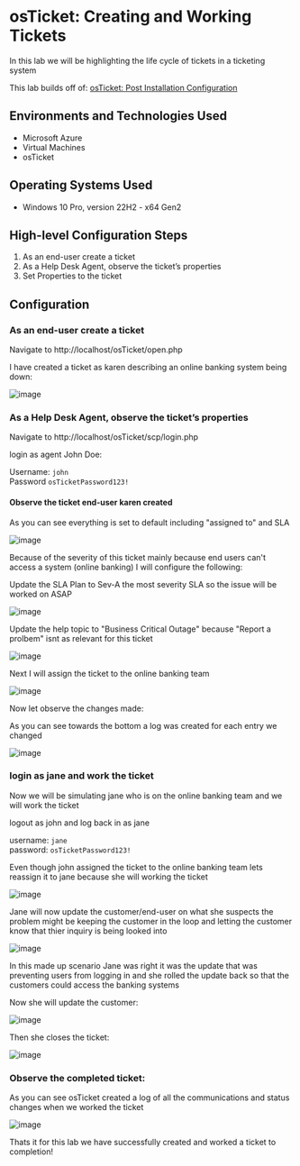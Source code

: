 # osTicket: Creating and Working Tickets

In this lab we will be highlighting the life cycle of tickets in a ticketing system

This lab builds off of: [osTicket: Post Installation Configuration](https://github.com/RobGaughan/osTicket-Post-Installation-Configuration)

## Environments and Technologies Used

- Microsoft Azure
- Virtual Machines
- osTicket

## Operating Systems Used 

- Windows 10 Pro, version 22H2 - x64 Gen2
 
## High-level Configuration Steps

1. As an end-user create a ticket
2. As a Help Desk Agent, observe the ticket’s properties
3. Set Properties to the ticket


## Configuration

### As an end-user create a ticket

Navigate to http://localhost/osTicket/open.php

I have created a ticket as karen describing an online banking system being down:

![image](https://github.com/user-attachments/assets/c958b676-fa5a-4adb-b16b-f5f13600559e)

### As a Help Desk Agent, observe the ticket’s properties

Navigate to http://localhost/osTicket/scp/login.php

login as agent John Doe:  

Username: `john`  
Password `osTicketPassword123!`

#### Observe the ticket end-user karen created

As you can see everything is set to default including "assigned to" and SLA

![image](https://github.com/user-attachments/assets/13722557-2a17-443e-b6b8-5aa049626918)

Because of the severity of this ticket mainly because end users can't access a system (online banking) I will configure the following: 

Update the SLA Plan to Sev-A the most severity SLA so the issue will be worked on ASAP

![image](https://github.com/user-attachments/assets/cadbffb7-c6c3-4119-9d15-f7e05b04c6e6)


Update the help topic to "Business Critical Outage" because "Report a prolbem" isnt as relevant for this ticket

![image](https://github.com/user-attachments/assets/101aed75-c2b5-47e6-bef0-015516d85894)

Next I will assign the ticket to the online banking team

![image](https://github.com/user-attachments/assets/905071a0-7394-4388-bf8a-d601668807dd)

Now let observe the changes made: 

As you can see towards the bottom a log was created for each entry we changed 

![image](https://github.com/user-attachments/assets/5c562c96-aafe-41eb-aee7-93630bea81ce)

### login as jane and work the ticket

Now we will be simulating jane who is on the online banking team and we will work the ticket

logout as john and log back in as jane
 
username: `jane`  
password: `osTicketPassword123!`  

Even though john assigned the ticket to the online banking team lets reassign it to jane because she will working the ticket

![image](https://github.com/user-attachments/assets/9738e64f-7431-4bb6-899a-02c55aa8f1bc)

Jane will now update the customer/end-user on what she suspects the problem might be keeping the customer in the loop and letting the customer know that thier inquiry is being looked into

![image](https://github.com/user-attachments/assets/5aa0ff92-c029-4e67-87d1-04d377291cde)

In this made up scenario Jane was right it was the update that was preventing users from logging in and she rolled the update back so that the customers could access the banking systems

Now she will update the customer: 

![image](https://github.com/user-attachments/assets/8cb4d96b-6a37-41a9-af19-518d70fb244c)

Then she closes the ticket:

![image](https://github.com/user-attachments/assets/335ea23c-cd1e-40cd-99aa-b3d3deb082b4)


### Observe the completed ticket:

As you can see osTicket created a log of all the communications and status changes when we worked the ticket

![image](https://github.com/user-attachments/assets/fb9f7400-b4ca-49e2-91ce-22040575aacf)


Thats it for this lab we have successfully created and worked a ticket to completion!



